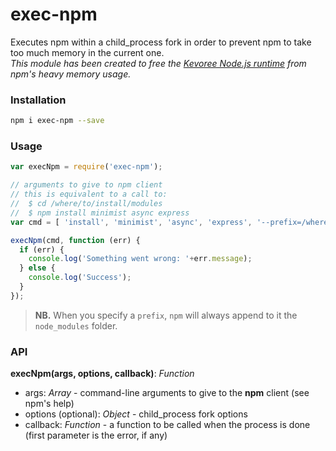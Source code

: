 # exec-npm
Executes npm within a child_process fork in order to prevent npm to take too much memory in the current one.  
*This module has been created to free the [Kevoree Node.js runtime](https://github.com/kevoree/kevoree-nodejs-runtime) from npm's heavy memory usage.*

### Installation

```sh
npm i exec-npm --save
```

### Usage
```js
var execNpm = require('exec-npm');

// arguments to give to npm client
// this is equivalent to a call to:
//  $ cd /where/to/install/modules
//  $ npm install minimist async express
var cmd = [ 'install', 'minimist', 'async', 'express', '--prefix=/where/to/install/modules' ];

execNpm(cmd, function (err) {
  if (err) {
    console.log('Something went wrong: '+err.message);
  } else {
    console.log('Success');
  }
});
```
> **NB.** When you specify a `prefix`, `npm` will always append to it the `node_modules` folder.

### API

**execNpm(args, options, callback)**: *Function*  
 - args: *Array* - command-line arguments to give to the **npm** client (see npm's help)
 - options (optional): *Object* - child_process fork options
 - callback: *Function* - a function to be called when the process is done (first parameter is the error, if any)
